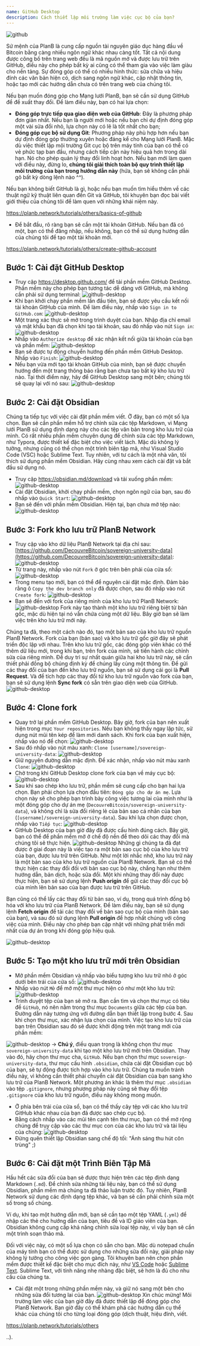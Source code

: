 ```yaml
---
name: GitHub Desktop
description: Cách thiết lập môi trường làm việc cục bộ của bạn?
---
```

![github](assets/cover.webp)

Sứ mệnh của PlanB là cung cấp nguồn tài nguyên giáo dục hàng đầu về Bitcoin bằng càng nhiều ngôn ngữ khác nhau càng tốt. Tất cả nội dung được công bố trên trang web đều là mã nguồn mở và được lưu trữ trên GitHub, điều này cho phép bất kỳ ai cũng có thể tham gia vào việc làm giàu cho nền tảng. Sự đóng góp có thể có nhiều hình thức: sửa chữa và hiệu đính các văn bản hiện có, dịch sang ngôn ngữ khác, cập nhật thông tin, hoặc tạo mới các hướng dẫn chưa có trên trang web của chúng tôi.

Nếu bạn muốn đóng góp cho Mạng lưới PlanB, bạn sẽ cần sử dụng GitHub để đề xuất thay đổi. Để làm điều này, bạn có hai lựa chọn:
- **Đóng góp trực tiếp qua giao diện web của GitHub**: Đây là phương pháp đơn giản nhất. Nếu bạn là người mới hoặc nếu bạn chỉ dự định đóng góp một vài sửa đổi nhỏ, lựa chọn này có lẽ là tốt nhất cho bạn;
- **Đóng góp cục bộ sử dụng Git**: Phương pháp này phù hợp hơn nếu bạn dự định đóng góp thường xuyên hoặc đáng kể cho Mạng lưới PlanB. Mặc dù việc thiết lập môi trường Git cục bộ trên máy tính của bạn có thể có vẻ phức tạp ban đầu, nhưng cách tiếp cận này hiệu quả hơn trong dài hạn. Nó cho phép quản lý thay đổi linh hoạt hơn. Nếu bạn mới làm quen với điều này, đừng lo, **chúng tôi giải thích toàn bộ quy trình thiết lập môi trường của bạn trong hướng dẫn này** (hứa, bạn sẽ không cần phải gõ bất kỳ dòng lệnh nào ^^).

Nếu bạn không biết GitHub là gì, hoặc nếu bạn muốn tìm hiểu thêm về các thuật ngữ kỹ thuật liên quan đến Git và GitHub, tôi khuyên bạn đọc bài viết giới thiệu của chúng tôi để làm quen với những khái niệm này.

https://planb.network/tutorials/others/basics-of-github



- Để bắt đầu, rõ ràng bạn sẽ cần một tài khoản GitHub. Nếu bạn đã có một, bạn có thể đăng nhập, nếu không, bạn có thể sử dụng hướng dẫn của chúng tôi để tạo một tài khoản mới.

https://planb.network/tutorials/others/create-github-account



## Bước 1: Cài đặt GitHub Desktop

- Truy cập https://desktop.github.com/ để tải phần mềm GitHub Desktop. Phần mềm này cho phép bạn tương tác dễ dàng với GitHub, mà không cần phải sử dụng terminal:
![github-desktop](assets/1.webp)
- Khi bạn khởi chạy phần mềm lần đầu tiên, bạn sẽ được yêu cầu kết nối tài khoản GitHub của mình. Để làm điều này, nhấp vào `Sign in to GitHub.com`:
![github-desktop](assets/2.webp)
- Một trang xác thực sẽ mở trong trình duyệt của bạn. Nhập địa chỉ email và mật khẩu bạn đã chọn khi tạo tài khoản, sau đó nhấp vào nút `Sign in`:
![github-desktop](assets/3.webp)
- Nhấp vào `Authorize desktop` để xác nhận kết nối giữa tài khoản của bạn và phần mềm:
![github-desktop](assets/4.webp)
- Bạn sẽ được tự động chuyển hướng đến phần mềm GitHub Desktop. Nhấp vào `Finish`: ![github-desktop](assets/5.webp)
- Nếu bạn vừa mới tạo tài khoản GitHub của mình, bạn sẽ được chuyển hướng đến một trang thông báo rằng bạn chưa tạo bất kỳ kho lưu trữ nào. Tại thời điểm này, hãy để GitHub Desktop sang một bên; chúng tôi sẽ quay lại với nó sau: ![github-desktop](assets/6.webp)

## Bước 2: Cài đặt Obsidian

Chúng ta tiếp tục với việc cài đặt phần mềm viết. Ở đây, bạn có một số lựa chọn. Bạn sẽ cần phần mềm hỗ trợ chỉnh sửa các tệp Markdown, vì Mạng lưới PlanB sử dụng định dạng này cho các tệp văn bản trong kho lưu trữ của mình.
Có rất nhiều phần mềm chuyên dụng để chỉnh sửa các tệp Markdown, như Typora, được thiết kế đặc biệt cho việc viết lách. Mặc dù không lý tưởng, nhưng cũng có thể chọn một trình biên tập mã, như Visual Studio Code (VSC) hoặc Sublime Text. Tuy nhiên, với tư cách là một nhà văn, tôi thích sử dụng phần mềm Obsidian. Hãy cùng nhau xem cách cài đặt và bắt đầu sử dụng nó.
- Truy cập https://obsidian.md/download và tải xuống phần mềm: ![github-desktop](assets/7.webp)
- Cài đặt Obsidian, khởi chạy phần mềm, chọn ngôn ngữ của bạn, sau đó nhấp vào `Quick Start`: ![github-desktop](assets/8.webp)
- Bạn sẽ đến với phần mềm Obsidian. Hiện tại, bạn chưa mở tệp nào: ![github-desktop](assets/9.webp)

## Bước 3: Fork kho lưu trữ PlanB Network

- Truy cập vào kho dữ liệu PlanB Network tại địa chỉ sau: [https://github.com/DecouvreBitcoin/sovereign-university-data](https://github.com/DecouvreBitcoin/sovereign-university-data): ![github-desktop](assets/10.webp)
- Từ trang này, nhấp vào nút `Fork` ở góc trên bên phải của cửa sổ: ![github-desktop](assets/11.webp)
- Trong menu tạo mới, bạn có thể để nguyên cài đặt mặc định. Đảm bảo rằng ô `Copy the dev branch only` đã được chọn, sau đó nhấp vào nút `Create fork`: ![github-desktop](assets/12.webp)
- Bạn sẽ đến với fork của riêng mình của kho lưu trữ PlanB Network: ![github-desktop](assets/13.webp)
Fork này tạo thành một kho lưu trữ riêng biệt từ bản gốc, mặc dù hiện tại nó vẫn chứa cùng một dữ liệu. Bây giờ bạn sẽ làm việc trên kho lưu trữ mới này.

Chúng ta đã, theo một cách nào đó, tạo một bản sao của kho lưu trữ nguồn PlanB Network. Fork của bạn (bản sao) và kho lưu trữ gốc giờ đây sẽ phát triển độc lập với nhau. Trên kho lưu trữ gốc, các đóng góp viên khác có thể thêm dữ liệu mới, trong khi bạn, trên fork của mình, sẽ tiến hành các chỉnh sửa của riêng mình.
Để duy trì sự nhất quán giữa hai kho lưu trữ này, sẽ cần thiết phải đồng bộ chúng định kỳ để chúng lấy cùng một thông tin. Để gửi các thay đổi của bạn đến kho lưu trữ nguồn, bạn sẽ sử dụng cái gọi là **Pull Request**. Và để tích hợp các thay đổi từ kho lưu trữ nguồn vào fork của bạn, bạn sẽ sử dụng lệnh **Sync fork** có sẵn trên giao diện web của GitHub.
![github-desktop](assets/14.webp)

## Bước 4: Clone fork

- Quay trở lại phần mềm GitHub Desktop. Bây giờ, fork của bạn nên xuất hiện trong mục `Your repositories`. Nếu bạn không thấy ngay lập tức, sử dụng nút mũi tên kép để làm mới danh sách. Khi fork của bạn xuất hiện, nhấp vào nó để chọn:
![github-desktop](assets/15.webp)
- Sau đó nhấp vào nút màu xanh: `Clone [username]/sovereign-university-data`:
![github-desktop](assets/16.webp)
- Giữ nguyên đường dẫn mặc định. Để xác nhận, nhấp vào nút màu xanh `Clone`:
![github-desktop](assets/17.webp)
- Chờ trong khi GitHub Desktop clone fork của bạn về máy cục bộ:
![github-desktop](assets/18.webp)
- Sau khi sao chép kho lưu trữ, phần mềm sẽ cung cấp cho bạn hai lựa chọn. Bạn phải chọn lựa chọn đầu tiên: `Đóng góp cho dự án mẹ`. Lựa chọn này sẽ cho phép bạn trình bày công việc tương lai của mình như là một đóng góp cho dự án mẹ (`DecouvreBitcoin/sovereign-university-data`), và không chỉ là sửa đổi riêng lẻ của bản sao cá nhân của bạn (`[username]/sovereign-university-data`). Sau khi lựa chọn được chọn, nhấp vào `Tiếp tục`: ![github-desktop](assets/19.webp)
- GitHub Desktop của bạn giờ đây đã được cấu hình đúng cách. Bây giờ, bạn có thể để phần mềm mở ở chế độ nền để theo dõi các thay đổi mà chúng tôi sẽ thực hiện.
![github-desktop](assets/20.webp)
Những gì chúng ta đã đạt được ở giai đoạn này là việc tạo ra một bản sao cục bộ của kho lưu trữ của bạn, được lưu trữ trên GitHub. Như một lời nhắc nhở, kho lưu trữ này là một bản sao của kho lưu trữ nguồn của PlanB Network. Bạn sẽ có thể thực hiện các thay đổi đối với bản sao cục bộ này, chẳng hạn như thêm hướng dẫn, bản dịch, hoặc sửa đổi. Một khi những thay đổi này được thực hiện, bạn sẽ sử dụng lệnh **Push origin** để gửi các thay đổi cục bộ của mình lên bản sao của bạn được lưu trữ trên GitHub.

Bạn cũng có thể lấy các thay đổi từ bản sao, ví dụ, trong quá trình đồng bộ hóa với kho lưu trữ của PlanB Network. Để làm điều này, bạn sẽ sử dụng lệnh **Fetch origin** để tải các thay đổi về bản sao cục bộ của mình (bản sao của bạn), và sau đó sử dụng lệnh **Pull origin** để hợp nhất chúng với công việc của mình. Điều này cho phép bạn cập nhật với những phát triển mới nhất của dự án trong khi đóng góp hiệu quả.

![github-desktop](assets/21.webp)
## Bước 5: Tạo một kho lưu trữ mới trên Obsidian

- Mở phần mềm Obsidian và nhấp vào biểu tượng kho lưu trữ nhỏ ở góc dưới bên trái của cửa sổ:
![github-desktop](assets/22.webp)
- Nhấp vào nút `Mở` để mở một thư mục hiện có như một kho lưu trữ: ![github-desktop](assets/23.webp)
- Trình duyệt tệp của bạn sẽ mở ra. Bạn cần tìm và chọn thư mục có tiêu đề `GitHub`, nó nên nằm trong thư mục `Documents` giữa các tệp của bạn. Đường dẫn này tương ứng với đường dẫn bạn thiết lập trong bước 4. Sau khi chọn thư mục, xác nhận lựa chọn của mình. Việc tạo kho lưu trữ của bạn trên Obsidian sau đó sẽ được khởi động trên một trang mới của phần mềm:

![github-desktop](assets/24.webp)
-> **Chú ý**, điều quan trọng là không chọn thư mục `sovereign-university-data` khi tạo một kho lưu trữ mới trên Obsidian. Thay vào đó, hãy chọn thư mục cha, `GitHub`. Nếu bạn chọn thư mục `sovereign-university-data`, thư mục cấu hình `.obsidian`, chứa cài đặt Obsidian cục bộ của bạn, sẽ tự động được tích hợp vào kho lưu trữ. Chúng ta muốn tránh điều này, vì không cần thiết phải chuyển cài đặt Obsidian của bạn sang kho lưu trữ của PlanB Network. Một phương án khác là thêm thư mục `.obsidian` vào tệp `.gitignore`, nhưng phương pháp này cũng sẽ thay đổi tệp `.gitignore` của kho lưu trữ nguồn, điều này không mong muốn.

- Ở phía bên trái của cửa sổ, bạn có thể thấy cây tệp với các kho lưu trữ GitHub khác nhau của bạn đã được sao chép cục bộ.
- Bằng cách nhấp vào các mũi tên cạnh tên thư mục, bạn có thể mở rộng chúng để truy cập vào các thư mục con của các kho lưu trữ và tài liệu của chúng:
![github-desktop](assets/25.webp)
- Đừng quên thiết lập Obsidian sang chế độ tối: "Ánh sáng thu hút côn trùng" ;)

## Bước 6: Cài đặt một Trình Biên Tập Mã
Hầu hết các sửa đổi của bạn sẽ được thực hiện trên các tệp định dạng Markdown (`.md`). Để chỉnh sửa những tài liệu này, bạn có thể sử dụng Obsidian, phần mềm mà chúng ta đã thảo luận trước đó. Tuy nhiên, PlanB Network sử dụng các định dạng tệp khác, và bạn sẽ cần phải chỉnh sửa một số trong số chúng.

Ví dụ, khi tạo một hướng dẫn mới, bạn sẽ cần tạo một tệp YAML (`.yml`) để nhập các thẻ cho hướng dẫn của bạn, tiêu đề và ID giáo viên của bạn. Obsidian không cung cấp khả năng chỉnh sửa loại tệp này, vì vậy bạn sẽ cần một trình soạn thảo mã.

Đối với việc này, có một số lựa chọn có sẵn cho bạn. Mặc dù notepad chuẩn của máy tính bạn có thể được sử dụng cho những sửa đổi này, giải pháp này không lý tưởng cho công việc gọn gàng. Tôi khuyên bạn nên chọn phần mềm được thiết kế đặc biệt cho mục đích này, như [VS Code](https://code.visualstudio.com/download) hoặc [Sublime Text](https://www.sublimetext.com/download). Sublime Text, với tính năng nhẹ nhàng đặc biệt, sẽ hơn là đủ cho nhu cầu của chúng ta.
- Cài đặt một trong những phần mềm này, và giữ nó sang một bên cho những sửa đổi tương lai của bạn. ![github-desktop](assets/26.webp)
Xin chúc mừng! Môi trường làm việc của bạn giờ đây đã được thiết lập để đóng góp cho PlanB Network. Bạn giờ đây có thể khám phá các hướng dẫn cụ thể khác của chúng tôi cho từng loại đóng góp (dịch thuật, hiệu đính, viết.

https://planb.network/tutorials/others

..).